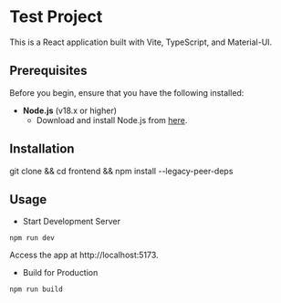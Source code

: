 # Test Project

This is a React application built with Vite, TypeScript, and Material-UI.


## Prerequisites

Before you begin, ensure that you have the following installed:

- **Node.js** (v18.x or higher)
  - Download and install Node.js from [here](https://nodejs.org/).

## Installation
git clone  && cd frontend && npm install --legacy-peer-deps


## Usage

- Start Development Server

```
npm run dev
```
Access the app at http://localhost:5173.


- Build for Production
```
npm run build
```